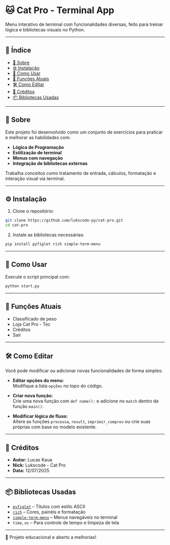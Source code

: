 # 🐱 Cat Pro - Terminal App

Menu interativo de terminal com funcionalidades diversas, feito para treinar lógica e bibliotecas visuais no Python.

---

## 📑 Índice

- [📌 Sobre](#-sobre)
- [⚙️ Instalação](#️-instalação)
- [🚀 Como Usar](#-como-usar)
- [🧠 Funções Atuais](#-funções-atuais)
- [🛠️ Como Editar](#-como-editar)
- [👤 Créditos](#-créditos)
- [📦 Bibliotecas Usadas](#-bibliotecas-usadas)

---

## 📌 Sobre

Este projeto foi desenvolvido como um conjunto de exercícios para praticar e melhorar as habilidades com:

- **Lógica de Programação**
- **Estilização de terminal**
- **Menus com navegação**
- **Integração de bibliotecas externas**

Trabalha conceitos como tratamento de entrada, cálculos, formatação e interação visual via terminal.

---

## ⚙️ Instalação

1. Clone o repositório:

```bash
git clone https://github.com/lukscode-py/cat-pro.git
cd cat-pro
```

2. Instale as bibliotecas necessárias:

```bash
pip install pyfiglet rich simple-term-menu
```

---

## 🚀 Como Usar

Execute o script principal com:

```bash
python start.py
```

---

## 🧠 Funções Atuais

- Classificado de peso
- Loja Cat Pro - Tec
- Créditos
- Sair

---

## 🛠️ Como Editar

Você pode modificar ou adicionar novas funcionalidades de forma simples:

- **Editar opções do menu:**  
  Modifique a lista `opções` no topo do código.

- **Criar nova função:**  
  Crie uma nova função com `def nome():` e adicione no `match` dentro da função `main()`.

- **Modificar lógica de fluxo:**  
  Altere as funções `processa`, `result`, `imprimir_comprov` ou crie suas próprias com base no modelo existente.

---

## 👤 Créditos

- **Autor:** Lucas Kaua  
- **Nick:** Lukscode - Cat Pro  
- **Data:** 12/07/2025

---

## 📦 Bibliotecas Usadas

- [`pyfiglet`](https://pypi.org/project/pyfiglet/) – Títulos com estilo ASCII
- [`rich`](https://pypi.org/project/rich/) – Cores, painéis e formatação
- [`simple-term-menu`](https://pypi.org/project/simple-term-menu/) – Menus navegáveis no terminal
- `time`, `os` – Para controle de tempo e limpeza de tela

---

🧪 Projeto educacional e aberto a melhorias!
